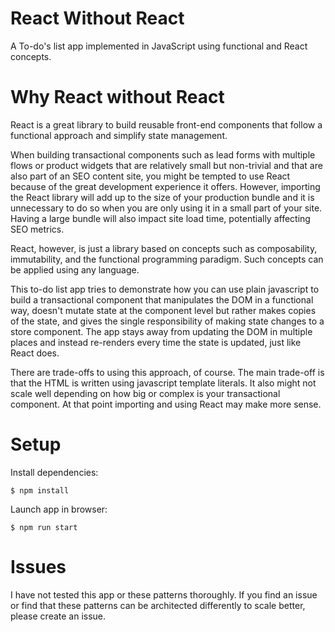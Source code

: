 # React Without React

A To-do's list app implemented in JavaScript using functional and React concepts.

# Why React without React

React is a great library to build reusable front-end components that follow a functional approach and simplify state management.

When building transactional components such as lead forms with multiple flows or product widgets that are relatively small but non-trivial and that are also part of an SEO content site, you might be tempted to use React because of the great development experience it offers. However, importing the React library will add up to the size of your production bundle and it is unnecessary to do so when you are only using it in a small part of your site. Having a large bundle will also impact site load time, potentially affecting SEO metrics. 

React, however, is just a library based on concepts such as composability, immutability, and the functional programming paradigm. Such concepts can be applied using any language. 

This to-do list app tries to demonstrate how you can use plain javascript to build a transactional component that manipulates the DOM in a functional way, doesn't mutate state at the component level but rather makes copies of the state, and gives the single responsibility of making state changes to a store component. The app stays away from updating the DOM in multiple places and instead re-renders every time the state is updated, just like React does.

There are trade-offs to using this approach, of course. The main trade-off is that the HTML is written using javascript template literals. It also might not scale well depending on how big or complex is your transactional component. At that point importing and using React may make more sense.

# Setup

Install dependencies:

```
$ npm install
```

Launch app in browser:

```
$ npm run start
```

# Issues

I have not tested this app or these patterns thoroughly. If you find an issue or find that these patterns can be architected differently to scale better, please create an issue.
